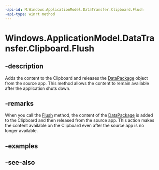 ----api-id: M:Windows.ApplicationModel.DataTransfer.Clipboard.Flush
-api-type: winrt method
---<!-- Method syntaxpublic void Flush()--># Windows.ApplicationModel.DataTransfer.Clipboard.Flush## -descriptionAdds the content to the Clipboard and releases the [DataPackage](datapackage.md) object from the source app. This method allows the content to remain available after the application shuts down.## -remarksWhen you call the [Flush](clipboard_flush.md) method, the content of the [DataPackage](datapackage.md) is added to the Clipboard and then released from the source app. This action makes the content available on the Clipboard even after the source app is no longer available.## -examples## -see-also